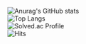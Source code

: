 
![Anurag's GitHub stats](https://github-readme-stats.vercel.app/api?username=SHY978&theme=algolia&show_icons=true&count_private=true)   
![Top Langs](https://github-readme-stats-wheat-nine.vercel.app/api/top-langs/?username=SHY978&layout=compact&theme=gruvbox&count_private=true&langs_count=10&exclude_repo=Unity-Study)   
![Solved.ac Profile](http://mazassumnida.wtf/api/v2/generate_badge?boj=shy978)   
![Hits](https://hits.seeyoufarm.com/api/count/incr/badge.svg?url=https%3A%2F%2Fgithub.com%2FSHY978&count_bg=%2379C83D&title_bg=%23555555&icon=&icon_color=%23E7E7E7&title=hits&edge_flat=false)

